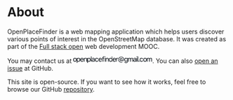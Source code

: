 # About

OpenPlaceFinder is a web mapping application which helps users discover various points of interest in the OpenStreetMap database. It was created as part of the [Full stack open](https://fullstackopen.com) web development MOOC.

You may contact us at <img width="180" src="img/m.png" />. You can also [open an issue](https://github.com/mriekkinen/openplacefinder/issues) at GitHub.

This site is open-source. If you want to see how it works, feel free to browse our GitHub [repository](https://github.com/mriekkinen/openplacefinder).

